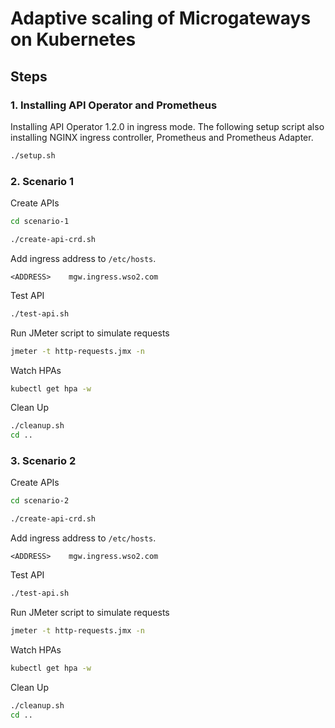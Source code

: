 # Adaptive scaling of Microgateways on Kubernetes

## Steps

### 1. Installing API Operator and Prometheus

Installing API Operator 1.2.0 in ingress mode. The following setup script also installing NGINX ingress controller,
Prometheus and Prometheus Adapter.

```sh
./setup.sh
```

### 2. Scenario 1

Create APIs
```sh
cd scenario-1

./create-api-crd.sh
```

Add ingress address to `/etc/hosts`.
```
<ADDRESS>    mgw.ingress.wso2.com
```

Test API
```sh
./test-api.sh
```

Run JMeter script to simulate requests
```sh
jmeter -t http-requests.jmx -n
```

Watch HPAs
```sh
kubectl get hpa -w
```

Clean Up
```sh
./cleanup.sh
cd ..
```

### 3. Scenario 2

Create APIs
```sh
cd scenario-2

./create-api-crd.sh
```

Add ingress address to `/etc/hosts`.
```
<ADDRESS>    mgw.ingress.wso2.com
```

Test API
```sh
./test-api.sh
```

Run JMeter script to simulate requests
```sh
jmeter -t http-requests.jmx -n
```

Watch HPAs
```sh
kubectl get hpa -w
```

Clean Up
```sh
./cleanup.sh
cd ..
```